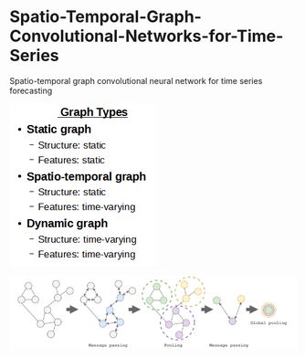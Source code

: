 # Spatio-Temporal-Graph-Convolutional-Networks-for-Time-Series
Spatio-temporal graph convolutional neural network for time series forecasting

![](img/graph_types.png)

![](img/message_passing_pooling1.png)
